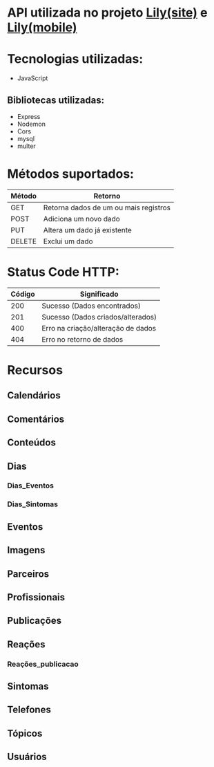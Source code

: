 # API utilizada no projeto [Lily(site)](https://github.com/rramoss2/lilyV2) e [Lily(mobile)](https://github.com/Nicagab/lilyMobile)

# Tecnologias utilizadas: 

- JavaScript

## Bibliotecas utilizadas:

- Express
- Nodemon
- Cors
- mysql
- multer

# Métodos suportados:

| Método | Retorno |
| --- | --- |
| GET | Retorna dados de um ou mais registros |
| POST |Adiciona um novo dado |
| PUT | Altera um dado já existente |
| DELETE | Exclui um dado |

# Status Code HTTP:

| Código | Significado |
| --- | --- |
| 200 | Sucesso (Dados encontrados) |
| 201 | Sucesso (Dados criados/alterados) |
| 400 | Erro na criação/alteração de dados |
| 404 | Erro no retorno de dados |

# Recursos

## Calendários
## Comentários
## Conteúdos
## Dias
### Dias_Eventos
### Dias_Sintomas
## Eventos
## Imagens
## Parceiros
## Profissionais
## Publicações
## Reações
### Reações_publicacao
## Sintomas
## Telefones
## Tópicos
## Usuários
